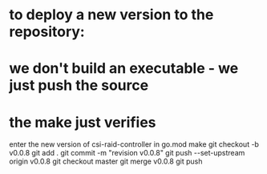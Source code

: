 # to deploy a new version to the repository:
# we don't build an executable - we just push the source
# the make just verifies
enter the new version of csi-raid-controller in go.mod
make
git checkout -b v0.0.8
git add .
git commit -m "revision v0.0.8"
git push --set-upstream origin v0.0.8
git checkout master
git merge v0.0.8
git push
